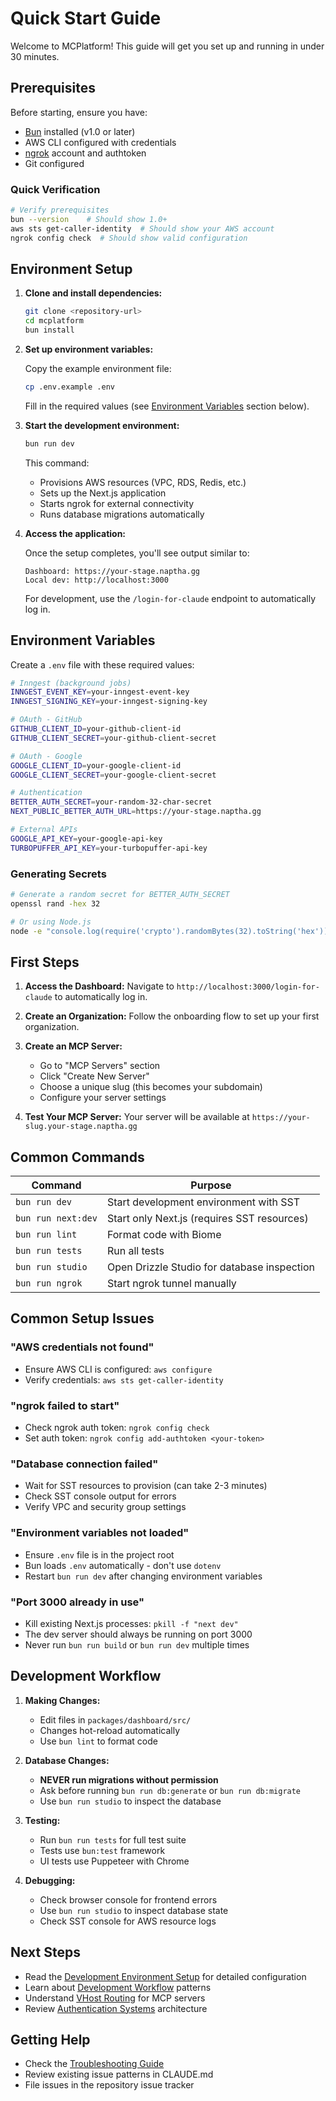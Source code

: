 # Quick Start Guide

Welcome to MCPlatform! This guide will get you set up and running in under 30 minutes.

## Prerequisites

Before starting, ensure you have:

- [Bun](https://bun.sh/) installed (v1.0 or later)
- AWS CLI configured with credentials
- [ngrok](https://ngrok.com/) account and authtoken
- Git configured

### Quick Verification

```bash
# Verify prerequisites
bun --version    # Should show 1.0+
aws sts get-caller-identity  # Should show your AWS account
ngrok config check  # Should show valid configuration
```

## Environment Setup

1. **Clone and install dependencies:**
   ```bash
   git clone <repository-url>
   cd mcplatform
   bun install
   ```

2. **Set up environment variables:**
   
   Copy the example environment file:
   ```bash
   cp .env.example .env
   ```
   
   Fill in the required values (see [Environment Variables](#environment-variables) section below).

3. **Start the development environment:**
   ```bash
   bun run dev
   ```

   This command:
   - Provisions AWS resources (VPC, RDS, Redis, etc.)
   - Sets up the Next.js application
   - Starts ngrok for external connectivity
   - Runs database migrations automatically

4. **Access the application:**
   
   Once the setup completes, you'll see output similar to:
   ```
   Dashboard: https://your-stage.naptha.gg
   Local dev: http://localhost:3000
   ```

   For development, use the `/login-for-claude` endpoint to automatically log in.

## Environment Variables

Create a `.env` file with these required values:

```bash
# Inngest (background jobs)
INNGEST_EVENT_KEY=your-inngest-event-key
INNGEST_SIGNING_KEY=your-inngest-signing-key

# OAuth - GitHub
GITHUB_CLIENT_ID=your-github-client-id
GITHUB_CLIENT_SECRET=your-github-client-secret

# OAuth - Google
GOOGLE_CLIENT_ID=your-google-client-id
GOOGLE_CLIENT_SECRET=your-google-client-secret

# Authentication
BETTER_AUTH_SECRET=your-random-32-char-secret
NEXT_PUBLIC_BETTER_AUTH_URL=https://your-stage.naptha.gg

# External APIs
GOOGLE_API_KEY=your-google-api-key
TURBOPUFFER_API_KEY=your-turbopuffer-api-key
```

### Generating Secrets

```bash
# Generate a random secret for BETTER_AUTH_SECRET
openssl rand -hex 32

# Or using Node.js
node -e "console.log(require('crypto').randomBytes(32).toString('hex'))"
```

## First Steps

1. **Access the Dashboard:**
   Navigate to `http://localhost:3000/login-for-claude` to automatically log in.

2. **Create an Organization:**
   Follow the onboarding flow to set up your first organization.

3. **Create an MCP Server:**
   - Go to "MCP Servers" section
   - Click "Create New Server"
   - Choose a unique slug (this becomes your subdomain)
   - Configure your server settings

4. **Test Your MCP Server:**
   Your server will be available at `https://your-slug.your-stage.naptha.gg`

## Common Commands

| Command | Purpose |
|---------|---------|
| `bun run dev` | Start development environment with SST |
| `bun run next:dev` | Start only Next.js (requires SST resources) |
| `bun run lint` | Format code with Biome |
| `bun run tests` | Run all tests |
| `bun run studio` | Open Drizzle Studio for database inspection |
| `bun run ngrok` | Start ngrok tunnel manually |

## Common Setup Issues

### "AWS credentials not found"
- Ensure AWS CLI is configured: `aws configure`
- Verify credentials: `aws sts get-caller-identity`

### "ngrok failed to start"
- Check ngrok auth token: `ngrok config check`
- Set auth token: `ngrok config add-authtoken <your-token>`

### "Database connection failed"
- Wait for SST resources to provision (can take 2-3 minutes)
- Check SST console output for errors
- Verify VPC and security group settings

### "Environment variables not loaded"
- Ensure `.env` file is in the project root
- Bun loads `.env` automatically - don't use `dotenv`
- Restart `bun run dev` after changing environment variables

### "Port 3000 already in use"
- Kill existing Next.js processes: `pkill -f "next dev"`
- The dev server should always be running on port 3000
- Never run `bun run build` or `bun run dev` multiple times

## Development Workflow

1. **Making Changes:**
   - Edit files in `packages/dashboard/src/`
   - Changes hot-reload automatically
   - Use `bun lint` to format code

2. **Database Changes:**
   - **NEVER run migrations without permission**
   - Ask before running `bun run db:generate` or `bun run db:migrate`
   - Use `bun run studio` to inspect the database

3. **Testing:**
   - Run `bun run tests` for full test suite
   - Tests use `bun:test` framework
   - UI tests use Puppeteer with Chrome

4. **Debugging:**
   - Check browser console for frontend errors
   - Use `bun run studio` to inspect database state
   - Check SST console for AWS resource logs

## Next Steps

- Read the [Development Environment Setup](./dev-environment.md) for detailed configuration
- Learn about [Development Workflow](./development-workflow.md) patterns
- Understand [VHost Routing](../02-architecture/vhost-routing.md) for MCP servers
- Review [Authentication Systems](../03-authentication/dual-auth-system.md) architecture

## Getting Help

- Check the [Troubleshooting Guide](../08-deployment/troubleshooting.md)
- Review existing issue patterns in CLAUDE.md
- File issues in the repository issue tracker